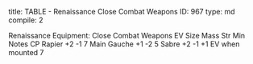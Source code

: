 title:          TABLE - Renaissance Close Combat Weapons
ID:             967
type:           md
compile:        2



Renaissance Equipment: Close Combat Weapons
EV	Size	Mass	Str Min	Notes	CP
Rapier	+2	-1				7
Main Gauche	+1	-2				5
Sabre	+2	-1			+1 EV when mounted	7
